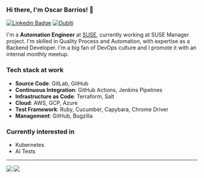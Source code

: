 ### Hi there, I'm Oscar Barrios! 👋

[![Linkedin Badge](https://img.shields.io/badge/linkedin-%230077B5.svg?&style=for-the-badge&logo=linkedin&logoColor=white)](https://linkedin.com/in/oscarbarrios)
[![Oubiti](https://img.shields.io/badge/oubiti.com-%230077B5.svg?&style=for-the-badge)](https://oubiti.com)


I'm a **Automation Engineer** at [SUSE](https://suse.com), currently working at SUSE Manager project.
I'm skilled in Quality Process and Automation, with expertise as a Backend Developer. I'm a big fan of DevOps culture and I promote it with an internal monthly meetup.


### Tech stack at work
- **Source Code**: GitLab, GitHub
- **Continuous Integration**: GitHub Actions, Jenkins Pipelines
- **Infrastructure as Code**: Terraform, Salt
- **Cloud**: AWS, GCP, Azure
- **Test Framework**: Ruby, Cucumber, Capybara, Chrome Driver
- **Management**: GitHub, Bugzilla

### Currently interested in
- Kubernetes
- AI Tests

---

<img align="left" src="https://github-readme-stats.vercel.app/api?username=srbarrios&theme=dark&show_icons=true&count_private=true" />
<img align="left" src="https://github-readme-stats.vercel.app/api/top-langs/?username=srbarrios&theme=dark&show_icons=true&count_private=true" />
